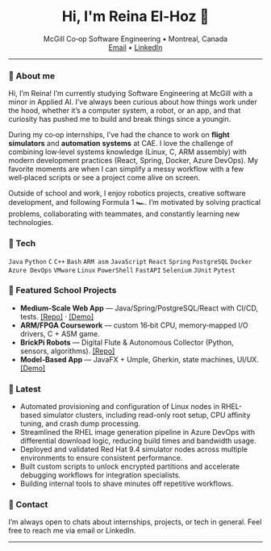 <h1 align="center">Hi, I'm Reina El‑Hoz 👋</h1>

<p align="center">
  McGill Co‑op Software Engineering • Montreal, Canada
  <br/>
  <a href="mailto:rehz2004@gmail.com">Email</a> • <a href="https://www.linkedin.com/in/reina-el-hoz-84702a267/">LinkedIn</a>
</p>

---

### 🚀 About me
Hi, I’m Reina! I’m currently studying Software Engineering at McGill with a minor in Applied AI. I’ve always been curious about how things work under the hood, whether it’s a computer system, a robot, or an app, and that curiosity has pushed me to build and break things since a youngin.

During my co‑op internships, I’ve had the chance to work on **flight simulators** and **automation systems** at CAE. I love the challenge of combining low‑level systems knowledge (Linux, C, ARM assembly) with modern development practices (React, Spring, Docker, Azure DevOps). My favorite moments are when I can simplify a messy workflow with a few well‑placed scripts or see a project come alive on screen.

Outside of school and work, I enjoy robotics projects, creative software development, and following Formula 1 🏎️. I’m motivated by solving practical problems, collaborating with teammates, and constantly learning new technologies.

### 🧰 Tech
`Java` `Python` `C` `C++` `Bash` `ARM asm` `JavaScript` `React` `Spring` `PostgreSQL` `Docker` `Azure DevOps` `VMware` `Linux` `PowerShell` `FastAPI` `Selenium` `JUnit` `Pytest`

### 📌 Featured School Projects
- **Medium‑Scale Web App** — Java/Spring/PostgreSQL/React with CI/CD, tests. [[Repo]](https://github.com/McGill-ECSE321-Winter2025/project-group-14) · [[Demo]](https://www.linkedin.com/posts/hamza-abu-daqa_softwareengineering-springboot-postgresql-ugcPost-7323168242364018689-cSAq/)
- **ARM/FPGA Coursework** — custom 16‑bit CPU, memory‑mapped I/O drivers, C + ASM game.
- **BrickPi Robots** — Digital Flute & Autonomous Collector (Python, sensors, algorithms). [[Repo]](https://github.com/HamzaAbudaqa/ECSE211)
- **Model‑Based App** — JavaFX + Umple, Gherkin, state machines, UI/UX. [[Demo]](https://www.youtube.com/watch?v=SR2dtWJAINY)

### 🧪 Latest
- Automated provisioning and configuration of Linux nodes in RHEL-based simulator clusters, including read-only root setup, CPU affinity tuning, and crash dump processing.
- Streamlined the RHEL image generation pipeline in Azure DevOps with differential download logic, reducing build times and bandwidth usage.
- Deployed and validated Red Hat 9.4 simulator nodes across multiple environments to ensure consistent performance.
- Built custom scripts to unlock encrypted partitions and accelerate debugging workflows for integration specialists.
- Building internal tools to shave minutes off repetitive workflows.

### 📮 Contact
I’m always open to chats about internships, projects, or tech in general. Feel free to reach me via email or LinkedIn.

---
